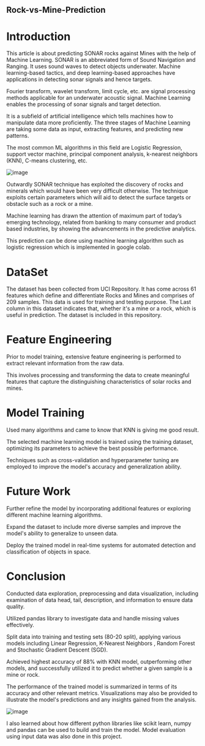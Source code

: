 ## Rock-vs-Mine-Prediction

# Introduction

This article is about predicting SONAR rocks against Mines with the help of Machine Learning. SONAR is an abbreviated form of Sound Navigation and Ranging. It uses sound waves to detect objects underwater. Machine learning-based tactics, and deep learning-based approaches have applications in detecting sonar signals and hence targets.

Fourier transform, wavelet transform, limit cycle, etc. are signal processing methods applicable for an underwater acoustic signal. Machine Learning enables the processing of sonar signals and target detection.

It is a subfield of artificial intelligence which tells machines how to manipulate data more proficiently. The three stages of Machine Learning are taking some data as input, extracting features, and predicting new patterns. 

The most common ML algorithms in this field are Logistic Regression, support vector machine, principal component analysis, k-nearest neighbors (KNN), C-means clustering, etc.




![image](https://github.com/Niharika-Bathula/Rock-vs-Mine-Prediction/assets/142409759/6e335744-9f94-431b-b580-7505a1cbe1a1)



Outwardly SONAR technique has exploited the discovery of rocks and minerals which would have been very difficult otherwise. The technique exploits certain parameters which will aid to detect the surface targets or obstacle such as a rock or a mine. 

Machine learning has drawn the attention of maximum part of today’s emerging technology, related from banking to many consumer and product based industries, by showing the advancements in the predictive analytics.

This prediction can be done using machine learning algorithm such as logistic regression which is implemented in google colab.

# DataSet

The dataset has been collected from UCI Repository. It has come across 61 features which define and differentiate Rocks and Mines and comprises of 209 samples. This data is used for training and testing purpose. The Last column in this dataset indicates that, whether it's a mine or a rock, which is useful in prediction. The dataset is included in this repository.

# Feature Engineering

Prior to model training, extensive feature engineering is performed to extract relevant information from the raw data.

This involves processing and transforming the data to create meaningful features that capture the distinguishing characteristics of solar rocks and mines.

# Model Training

Used many algorithms and came to know that KNN is giving me good result.

The selected machine learning model is trained using the training dataset, optimizing its parameters to achieve the best possible performance.

Techniques such as cross-validation and hyperparameter tuning are employed to improve the model's accuracy and generalization ability.

# Future Work

Further refine the model by incorporating additional features or exploring different machine learning algorithms.

Expand the dataset to include more diverse samples and improve the model's ability to generalize to unseen data.

Deploy the trained model in real-time systems for automated detection and classification of objects in space.

 # Conclusion

 Conducted data exploration, preprocessing and data visualization, including examination of data head, tail, description, and information to ensure data quality.

Utilized pandas library to investigate data and handle missing values effectively.

Split data into training and testing sets (80-20 split), applying various models including Linear Regression, K-Nearest Neighbors , Random Forest  and Stochastic Gradient Descent (SGD).

Achieved highest accuracy of 88% with KNN model, outperforming other models, and successfully utilized it to predict whether a given sample is a mine or rock.

The performance of the trained model is summarized in terms of its accuracy and other relevant metrics. Visualizations may also be provided to illustrate the model's predictions and any insights gained from the analysis.
 
![image](https://github.com/Niharika-Bathula/Rock-vs-Mine-Prediction/assets/142409759/01bd39af-6ceb-449b-b0ac-18b12bceaa9f)

I also learned about how different python libraries like scikit learn, numpy and pandas can be used to build and train the model.
Model evaluation using input data was also done in this project.


